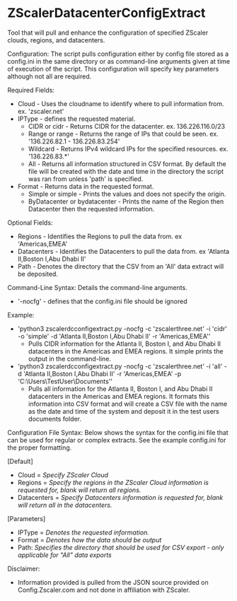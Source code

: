 # ZScalerDatacenterConfigExtract
Tool that will pull and enhance the configuration of specified ZScaler clouds, regions, and datacenters. 

Configuration: 
The script pulls configuration either by config file stored as a config.ini in the same directory or as command-line arguments given at time of execution of the script. This configuration will specify key parameters although not all are required. 

Required Fields: 
- Cloud - Uses the cloudname to identify where to pull information from. ex. 'zscaler.net' 
- IPType - defines the requested material.
    - CIDR or cidr - Returns CIDR for the datacenter. ex. 136.226.116.0/23
    - Range or range - Returns the range of IPs that could be seen. ex. '136.226.82.1 - 136.226.83.254'
    - Wildcard - Returns IPv4 wildcard IPs for the specified resources. ex. '136.226.83.*'
    - All - Returns all information structured in CSV format. By default the file will be created with the date and time in the directory the script was ran from unless 'path' is specified. 
- Format - Returns data in the requested format.
    - Simple or simple - Prints the values and does not specify the origin.
    - ByDatacenter or bydatacenter - Prints the name of the Region then Datacenter then the requested information.

 Optional Fields:
- Regions - Identifies the Regions to pull the data from. ex 'Americas,EMEA'
- Datacenters - Identifies the Datacenters to pull the data from. ex 'Atlanta II,Boston I,Abu Dhabi II'
- Path - Denotes the directory that the CSV from an 'All' data extract will be deposited.

Command-Line Syntax: 
Details the command-line arguments. 
 - '-nocfg' - defines that the config.ini file should be ignored

Example: 
- 'python3 zscalerdcconfigextract.py -nocfg -c 'zscalerthree.net'  -i 'cidr' -o 'simple' -d 'Atlanta II,Boston I,Abu Dhabi II' -r 'Americas,EMEA''
    - Pulls CIDR information for the Atlanta II, Boston I, and Abu Dhabi II datacenters in the Americas and EMEA regions. It simple prints the output in the command-line.
- 'python3 zscalerdcconfigextract.py -nocfg -c 'zscalerthree.net'  -i 'all' -d 'Atlanta II,Boston I,Abu Dhabi II' -r 'Americas,EMEA' -p 'C:\Users\TestUser\Documents\''
    - Pulls all information for the Atlanta II, Boston I, and Abu Dhabi II datacenters in the Americas and EMEA regions. It formats this information into CSV format and will create a CSV file with the name as the date and time of the system and deposit it in the test users documents folder. 


Configuration File Syntax:
Below shows the syntax for the config.ini file that can be used for regular or complex extracts. See the example config.ini for the proper formatting. 

[Default]
- Cloud = *Specify ZScaler Cloud*
- Regions = *Specify the regions in the ZScaler Cloud information is requested for, blank will return all regions.*
- Datacenters = *Specify Datacenters information is requested for, blank will return all in the datacenters.*

[Parameters]
- IPType = *Denotes the requested information.*
- Format = *Denotes how the data should be output*
- Path: *Specifies the directory that should be used for CSV export - only applicable for "All" data exports*



Disclaimer:
- Information provided is pulled from the JSON source provided on Config.Zscaler.com and not done in affiliation with ZScaler. 

